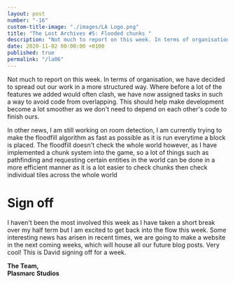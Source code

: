 ```yaml
---
layout: post
number: "-16"
custom-title-image: "./images/LA Logo.png"
title: "The Lost Archives #5: Flooded chunks "
description: "Not much to report on this week. In terms of organisation, we have decided to spread out our work in a more structured way. Where before a lot of the features we added would often clash, we have now assigned tasks in such a way to avoid code from overlapping. This should help make development become a lot smoother as we don't need to depend on each other's code to finish ours."
date: 2020-11-02 00:00:00 +0100
published: true
permalink: "/la06"
---
```

Not much to report on this week. In terms of organisation, we have decided to spread out our work in a more structured way. Where before a lot of the features we added would often clash, we have now assigned tasks in such a way to avoid code from overlapping. This should help make development become a lot smoother as we don't need to depend on each other's code to finish ours.

In other news, I am still working on room detection, I am currently trying to make the floodfill algorithm as fast as possible as it is run everytime a block is placed. The floodfill doesn't check the whole world however, as I have implemented a chunk system into the game, so a lot of things such as pathfinding and requesting certain entities in the world can be done in a more efficient manner as it is a lot easier to check chunks then check individual tiles across the whole world

# Sign off
I haven't been the most involved this week as I have taken a short break over my half term but I am excited to get back into the flow this week. Some interesting news has arisen in recent times, we are going to make a website in the next coming weeks, which will house all our future blog posts. Very cool! This is David signing off for a week.

**The Team,**\
**Plasmarc Studios**